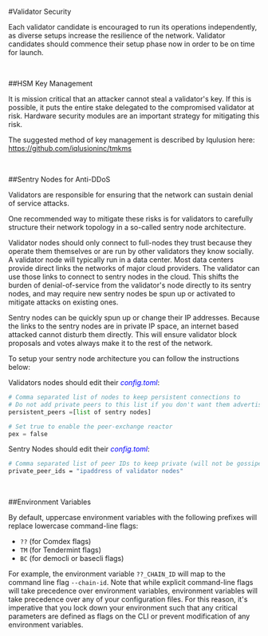 #Validator Security

Each validator candidate is encouraged to run its operations independently, as diverse setups increase the resilience of the network. Validator candidates should commence their setup phase now in order to be on time for launch.

&nbsp;

##HSM Key Management

It is mission critical that an attacker cannot steal a validator's key. If this is possible, it puts the entire stake delegated to the compromised validator at risk. Hardware security modules are an important strategy for mitigating this risk.

The suggested method of key management is described by Iqulusion here: https://github.com/iqlusioninc/tmkms

&nbsp;

##Sentry Nodes for Anti-DDoS

Validators are responsible for ensuring that the network can sustain denial of service attacks.

One recommended way to mitigate these risks is for validators to carefully structure their network topology in a so-called sentry node architecture.

Validator nodes should only connect to full-nodes they trust because they operate them themselves or are run by other validators they know socially. A validator node will typically run in a data center. Most data centers provide direct links the networks of major cloud providers. The validator can use those links to connect to sentry nodes in the cloud. This shifts the burden of denial-of-service from the validator's node directly to its sentry nodes, and may require new sentry nodes be spun up or activated to mitigate attacks on existing ones.

Sentry nodes can be quickly spun up or change their IP addresses. Because the links to the sentry nodes are in private IP space, an internet based attacked cannot disturb them directly. This will ensure validator block proposals and votes always make it to the rest of the network.

To setup your sentry node architecture you can follow the instructions below:

Validators nodes should edit their <span style="color:blue">*config.toml*</span>:

```python
# Comma separated list of nodes to keep persistent connections to
# Do not add private peers to this list if you don't want them advertised
persistent_peers =[list of sentry nodes]

# Set true to enable the peer-exchange reactor
pex = false
```

Sentry Nodes should edit their <span style="color:blue">*config.toml*</span>:

```bash
# Comma separated list of peer IDs to keep private (will not be gossiped to other peers)
private_peer_ids = "ipaddress of validator nodes"
```

&nbsp;

##Environment Variables

By default, uppercase environment variables with the following prefixes will replace lowercase command-line flags:

- `??` (for Comdex flags)
- `TM` (for Tendermint flags)
- `BC` (for democli or basecli flags)

For example, the environment variable `??_CHAIN_ID` will map to the command line flag `--chain-id`. Note that while explicit command-line flags will take precedence over environment variables, environment variables will take precedence over any of your configuration files. For this reason, it's imperative that you lock down your environment such that any critical parameters are defined as flags on the CLI or prevent modification of any environment variables.
